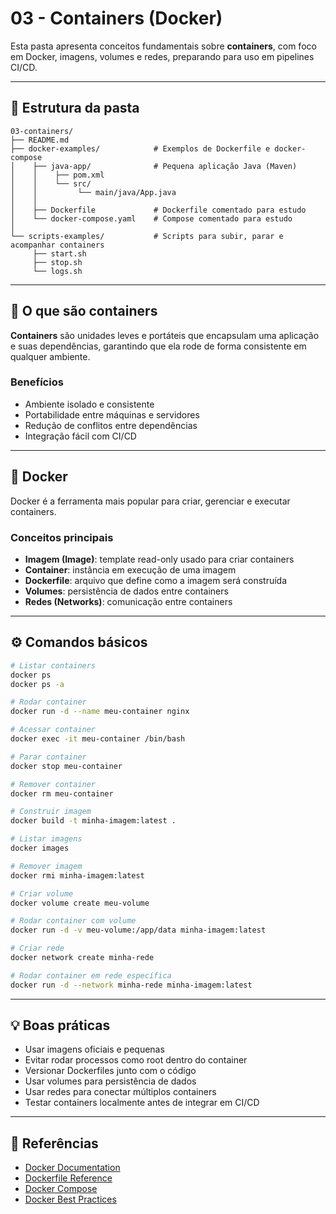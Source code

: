 # 03 - Containers (Docker)

Esta pasta apresenta conceitos fundamentais sobre **containers**, com foco em Docker, imagens, volumes e redes, preparando para uso em pipelines CI/CD.

---

## 📂 Estrutura da pasta

```text
03-containers/
├── README.md
├── docker-examples/            # Exemplos de Dockerfile e docker-compose
│    ├── java-app/              # Pequena aplicação Java (Maven)
│    │    ├── pom.xml
│    │    └── src/
│    │         └── main/java/App.java
│    │
│    ├── Dockerfile             # Dockerfile comentado para estudo
│    └── docker-compose.yaml    # Compose comentado para estudo
│
└── scripts-examples/           # Scripts para subir, parar e acompanhar containers
     ├── start.sh
     ├── stop.sh
     └── logs.sh
```

---

## 🎯 O que são containers

**Containers** são unidades leves e portáteis que encapsulam uma aplicação e suas dependências, garantindo que ela rode de forma consistente em qualquer ambiente.

### Benefícios
- Ambiente isolado e consistente  
- Portabilidade entre máquinas e servidores  
- Redução de conflitos entre dependências  
- Integração fácil com CI/CD  

---

## 🐳 Docker

Docker é a ferramenta mais popular para criar, gerenciar e executar containers.

### Conceitos principais

- **Imagem (Image)**: template read-only usado para criar containers  
- **Container**: instância em execução de uma imagem  
- **Dockerfile**: arquivo que define como a imagem será construída  
- **Volumes**: persistência de dados entre containers  
- **Redes (Networks)**: comunicação entre containers  

---

## ⚙️ Comandos básicos

```bash
# Listar containers
docker ps
docker ps -a

# Rodar container
docker run -d --name meu-container nginx

# Acessar container
docker exec -it meu-container /bin/bash

# Parar container
docker stop meu-container

# Remover container
docker rm meu-container

# Construir imagem
docker build -t minha-imagem:latest .

# Listar imagens
docker images

# Remover imagem
docker rmi minha-imagem:latest

# Criar volume
docker volume create meu-volume

# Rodar container com volume
docker run -d -v meu-volume:/app/data minha-imagem:latest

# Criar rede
docker network create minha-rede

# Rodar container em rede específica
docker run -d --network minha-rede minha-imagem:latest
```

---

## 💡 Boas práticas

- Usar imagens oficiais e pequenas
- Evitar rodar processos como root dentro do container
- Versionar Dockerfiles junto com o código
- Usar volumes para persistência de dados
- Usar redes para conectar múltiplos containers
- Testar containers localmente antes de integrar em CI/CD

---

## 🔗 Referências

- [Docker Documentation](https://docs.docker.com/)  
- [Dockerfile Reference](https://docs.docker.com/engine/reference/builder/)  
- [Docker Compose](https://docs.docker.com/compose/)  
- [Docker Best Practices](https://docs.docker.com/develop/dev-best-practices/)
